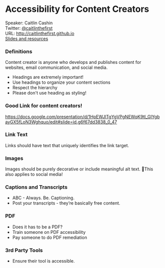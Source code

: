 # Accessibility for Content Creators
Speaker: Caitlin Cashin  
Twitter: [@caitlinthefirst](http://www.twitter.com/caitlinthefirst)  
URL: http://caitlinthefirst.github.io  
[Slides and resources](https://docs.google.com/presentation/d/1HpEWJlTgYgVPgNEWqK9tl_GlYgbayGX5fLoN3Wghquo/edit)  

### Definitions

Content creator is anyone who develops and publishes content for websites, email communication, and social media. 

- Headings are extremely important!
- Use headings to organize your content sections
- Respect the hierarchy
- Please don't use heading as styling!


###  Good Link for content creators!
https://docs.google.com/presentation/d/1HpEWJlTgYgVPgNEWqK9tl_GlYgbayGX5fLoN3Wghquo/edit#slide=id.g6f67dd3838_0_47


### Link Text
Links should have text that uniquely identifies the link target.

### Images
Images should be purely decorative or include meaningful alt text. This also applies to social media!

### Captions and Transcripts
- ABC - Always. Be. Captioning.
- Post your transcripts - they’re basically free content.

### PDF
- Does it has to be a PDF?
- Train someone on PDF accessibility
- Pay someone to do PDF remediation

### 3rd Party Tools
- Ensure their tool is accessible.


